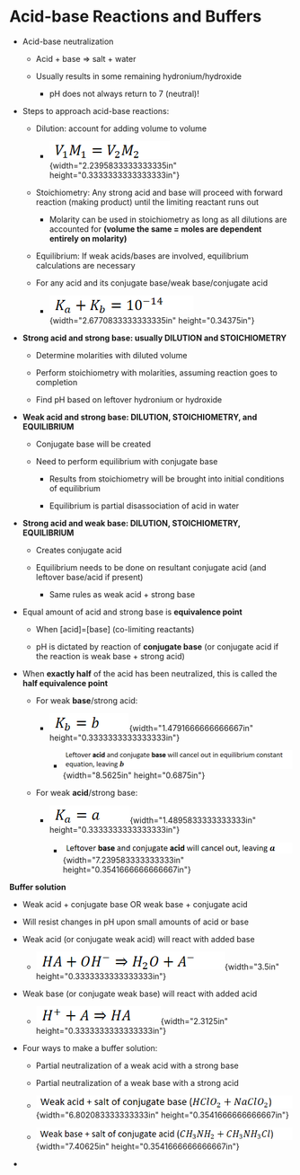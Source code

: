 # Acid-base Reactions and Buffers
-   Acid-base neutralization

    -   Acid + base => salt + water

    -   Usually results in some remaining hydronium/hydroxide

        -   pH does not always return to 7 (neutral)!
-   Steps to approach acid-base reactions:

    -   Dilution: account for adding volume to volume

        -   ![](../media/Unit-8-Acid-base-Reactions-and-Buffers-image1.png){width="2.2395833333333335in" height="0.3333333333333333in"}

    -   Stoichiometry: Any strong acid and base will proceed with forward reaction (making product) until the limiting reactant runs out

        -   Molarity can be used in stoichiometry as long as all dilutions are accounted for **(volume the same = moles are dependent entirely on molarity)**

    -   Equilibrium: If weak acids/bases are involved, equilibrium calculations are necessary

    -   For any acid and its conjugate base/weak base/conjugate acid

        -   ![](../media/Unit-8-Acid-base-Reactions-and-Buffers-image2.png){width="2.6770833333333335in" height="0.34375in"}
-   **Strong acid and strong base: usually DILUTION and STOICHIOMETRY**

    -   Determine molarities with diluted volume

    -   Perform stoichiometry with molarities, assuming reaction goes to completion

    -   Find pH based on leftover hydronium or hydroxide
-   **Weak acid and strong base: DILUTION, STOICHIOMETRY, and EQUILIBRIUM**

    -   Conjugate base will be created

    -   Need to perform equilibrium with conjugate base

        -   Results from stoichiometry will be brought into initial conditions of equilibrium

        -   Equilibrium is partial disassociation of acid in water
-   **Strong acid and weak base: DILUTION, STOICHIOMETRY, EQUILIBRIUM**

    -   Creates conjugate acid

    -   Equilibrium needs to be done on resultant conjugate acid (and leftover base/acid if present)

        -   Same rules as weak acid + strong base
-   Equal amount of acid and strong base is **equivalence point**

    -   When [acid]=[base] (co-limiting reactants)

    -   pH is dictated by reaction of **conjugate base** (or conjugate acid if the reaction is weak base + strong acid)
-   When **exactly half** of the acid has been neutralized, this is called the **half equivalence point**

    -   For weak **base**/strong acid:

        -   ![](../media/Unit-8-Acid-base-Reactions-and-Buffers-image3.png){width="1.4791666666666667in" height="0.3333333333333333in"}

            -   ![](../media/Unit-8-Acid-base-Reactions-and-Buffers-image4.png){width="8.5625in" height="0.6875in"}

    -   For weak **acid**/strong base:

        -   ![](../media/Unit-8-Acid-base-Reactions-and-Buffers-image5.png){width="1.4895833333333333in" height="0.3333333333333333in"}

            -   ![](../media/Unit-8-Acid-base-Reactions-and-Buffers-image6.png){width="7.239583333333333in" height="0.3541666666666667in"}

**Buffer solution**
-   Weak acid + conjugate base OR weak base + conjugate acid
-   Will resist changes in pH upon small amounts of acid or base
-   Weak acid (or conjugate weak acid) will react with added base

    -   ![](../media/Unit-8-Acid-base-Reactions-and-Buffers-image7.png){width="3.5in" height="0.3333333333333333in"}
-   Weak base (or conjugate weak base) will react with added acid

    -   ![](../media/Unit-8-Acid-base-Reactions-and-Buffers-image8.png){width="2.3125in" height="0.3333333333333333in"}
-   Four ways to make a buffer solution:

    -   Partial neutralization of a weak acid with a strong base

    -   Partial neutralization of a weak base with a strong acid

    -   ![](../media/Unit-8-Acid-base-Reactions-and-Buffers-image9.png){width="6.802083333333333in" height="0.3541666666666667in"}

    -   ![](../media/Unit-8-Acid-base-Reactions-and-Buffers-image10.png){width="7.40625in" height="0.3541666666666667in"}
-   










